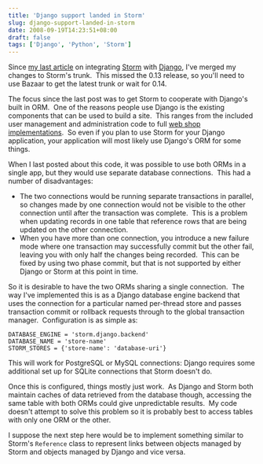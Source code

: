 ```yaml
---
title: 'Django support landed in Storm'
slug: django-support-landed-in-storm
date: 2008-09-19T14:23:51+08:00
draft: false
tags: ['Django', 'Python', 'Storm']
---
```


Since [my last
article](http://blogs.gnome.org/jamesh/2008/08/01/using-storm-with-django/)
on integrating [Storm](http://storm.canonical.com/) with
[Django](http://www.djangoproject.com/), I\'ve merged my changes to
Storm\'s trunk.  This missed the 0.13 release, so you\'ll need to use
Bazaar to get the latest trunk or wait for 0.14.

The focus since the last post was to get Storm to cooperate with
Django\'s built in ORM.  One of the reasons people use Django is the
existing components that can be used to build a site.  This ranges from
the included user management and administration code to full [web shop
implementations](http://www.satchmoproject.com/).  So even if you plan
to use Storm for your Django application, your application will most
likely use Django\'s ORM for some things.

When I last posted about this code, it was possible to use both ORMs in
a single app, but they would use separate database connections.  This
had a number of disadvantages:

-   The two connections would be running separate transactions in
    parallel, so changes made by one connection would not be visible to
    the other connection until after the transaction was complete.  This
    is a problem when updating records in one table that reference rows
    that are being updated on the other connection.
-   When you have more than one connection, you introduce a new failure
    mode where one transaction may successfully commit but the other
    fail, leaving you with only half the changes being recorded.  This
    can be fixed by using two phase commit, but that is not supported by
    either Django or Storm at this point in time.

So it is desirable to have the two ORMs sharing a single connection. 
The way I\'ve implemented this is as a Django database engine backend
that uses the connection for a particular named per-thread store and
passes transaction commit or rollback requests through to the global
transaction manager.  Configuration is as simple as:

    DATABASE_ENGINE = 'storm.django.backend'
    DATABASE_NAME = 'store-name'
    STORM_STORES = {'store-name': 'database-uri'}

This will work for PostgreSQL or MySQL connections: Django requires some
additional set up for SQLite connections that Storm doesn\'t do.

Once this is configured, things mostly just work.  As Django and Storm
both maintain caches of data retrieved from the database though,
accessing the same table with both ORMs could give unpredictable
results.  My code doesn\'t attempt to solve this problem so it is
probably best to access tables with only one ORM or the other.

I suppose the next step here would be to implement something similar to
Storm\'s `Reference` class to represent links between objects managed by
Storm and objects managed by Django and vice versa.
